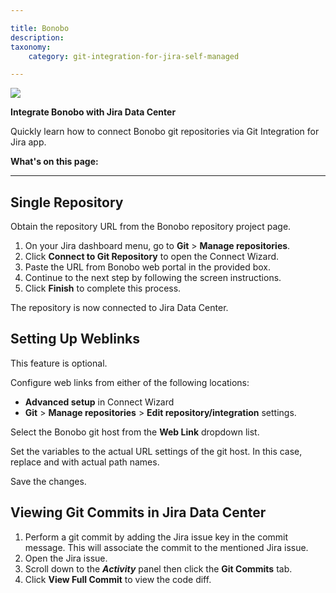 ```yaml
---

title: Bonobo
description:
taxonomy:
    category: git-integration-for-jira-self-managed

---
```

![](https://bigbrassband.com/confluence/images/bonobo-banner-logo.png)

**Integrate Bonobo with Jira Data Center**



Quickly learn how to connect Bonobo git repositories via Git Integration for Jira app.

**What's on this page:**



* * *

## **Single Repository**

Obtain the repository URL from the Bonobo repository project page.

1.  On your Jira dashboard menu, go to **Git** > **Manage repositories**.
2.  Click **Connect to Git Repository** to open the Connect Wizard.
3.  Paste the URL from Bonobo web portal in the provided box.
4.  Continue to the next step by following the screen instructions.
5.  Click **Finish** to complete this process. 

The repository is now connected to Jira Data Center.



## **Setting Up Weblinks**

This feature is optional.

Configure web links from either of the following locations:

*   **Advanced setup** in Connect Wizard
*   **Git** > **Manage repositories** > **Edit repository/integration** settings.

Select the Bonobo git host from the **Web Link** dropdown list.

Set the variables to the actual URL settings of the git host. In this case, replace **<host>** and **<project>** with actual path names.

Save the changes.



## **Viewing Git Commits in Jira Data Center**

1.  Perform a git commit by adding the Jira issue key in the commit message. This will associate the commit to the mentioned Jira issue.
2.  Open the Jira issue.
3.  Scroll down to the **_Activity_** panel then click the **Git Commits** tab.
4.  Click **View Full Commit** to view the code diff.




